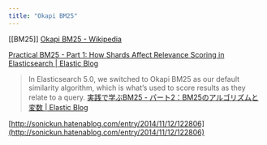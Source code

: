 ```yaml
---
title: "Okapi BM25"
---
```


[[BM25]]
[Okapi BM25 - Wikipedia](https://ja.wikipedia.org/wiki/Okapi_BM25)


[Practical BM25 - Part 1: How Shards Affect Relevance Scoring in Elasticsearch | Elastic Blog](https://www.elastic.co/jp/blog/practical-bm25-part-1-how-shards-affect-relevance-scoring-in-elasticsearch)
> In Elasticsearch 5.0, we switched to Okapi BM25 as our default similarity algorithm, which is what’s used to score results as they relate to a query.
[実践で学ぶBM25 - パート2：BM25のアルゴリズムと変数 | Elastic Blog](https://www.elastic.co/jp/blog/practical-bm25-part-2-the-bm25-algorithm-and-its-variables)

[http://sonickun.hatenablog.com/entry/2014/11/12/122806](http://sonickun.hatenablog.com/entry/2014/11/12/122806)
